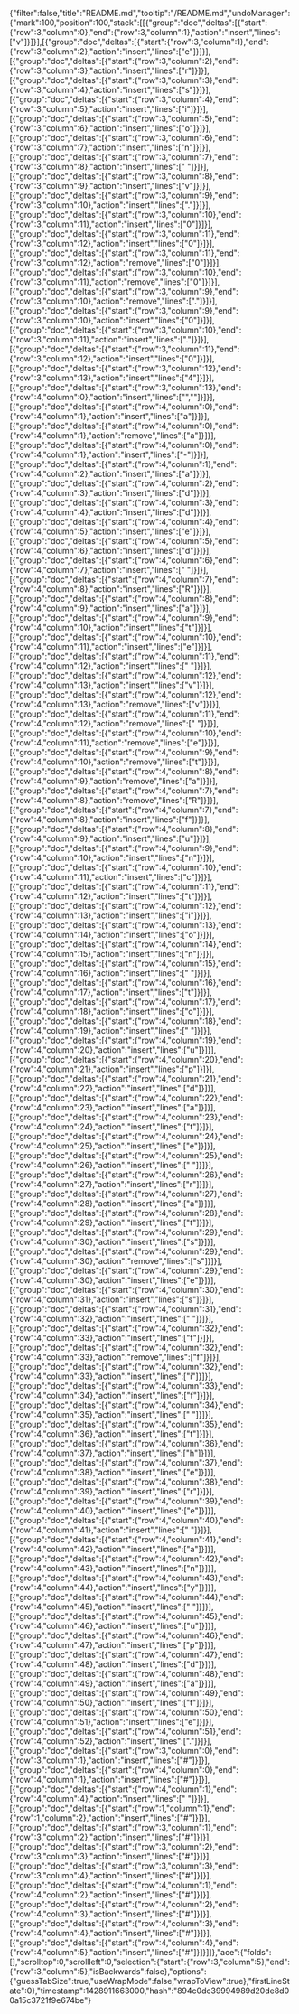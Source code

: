 {"filter":false,"title":"README.md","tooltip":"/README.md","undoManager":{"mark":100,"position":100,"stack":[[{"group":"doc","deltas":[{"start":{"row":3,"column":0},"end":{"row":3,"column":1},"action":"insert","lines":["v"]}]}],[{"group":"doc","deltas":[{"start":{"row":3,"column":1},"end":{"row":3,"column":2},"action":"insert","lines":["e"]}]}],[{"group":"doc","deltas":[{"start":{"row":3,"column":2},"end":{"row":3,"column":3},"action":"insert","lines":["r"]}]}],[{"group":"doc","deltas":[{"start":{"row":3,"column":3},"end":{"row":3,"column":4},"action":"insert","lines":["s"]}]}],[{"group":"doc","deltas":[{"start":{"row":3,"column":4},"end":{"row":3,"column":5},"action":"insert","lines":["i"]}]}],[{"group":"doc","deltas":[{"start":{"row":3,"column":5},"end":{"row":3,"column":6},"action":"insert","lines":["o"]}]}],[{"group":"doc","deltas":[{"start":{"row":3,"column":6},"end":{"row":3,"column":7},"action":"insert","lines":["n"]}]}],[{"group":"doc","deltas":[{"start":{"row":3,"column":7},"end":{"row":3,"column":8},"action":"insert","lines":[" "]}]}],[{"group":"doc","deltas":[{"start":{"row":3,"column":8},"end":{"row":3,"column":9},"action":"insert","lines":["v"]}]}],[{"group":"doc","deltas":[{"start":{"row":3,"column":9},"end":{"row":3,"column":10},"action":"insert","lines":["."]}]}],[{"group":"doc","deltas":[{"start":{"row":3,"column":10},"end":{"row":3,"column":11},"action":"insert","lines":["0"]}]}],[{"group":"doc","deltas":[{"start":{"row":3,"column":11},"end":{"row":3,"column":12},"action":"insert","lines":["0"]}]}],[{"group":"doc","deltas":[{"start":{"row":3,"column":11},"end":{"row":3,"column":12},"action":"remove","lines":["0"]}]}],[{"group":"doc","deltas":[{"start":{"row":3,"column":10},"end":{"row":3,"column":11},"action":"remove","lines":["0"]}]}],[{"group":"doc","deltas":[{"start":{"row":3,"column":9},"end":{"row":3,"column":10},"action":"remove","lines":["."]}]}],[{"group":"doc","deltas":[{"start":{"row":3,"column":9},"end":{"row":3,"column":10},"action":"insert","lines":["0"]}]}],[{"group":"doc","deltas":[{"start":{"row":3,"column":10},"end":{"row":3,"column":11},"action":"insert","lines":["."]}]}],[{"group":"doc","deltas":[{"start":{"row":3,"column":11},"end":{"row":3,"column":12},"action":"insert","lines":["0"]}]}],[{"group":"doc","deltas":[{"start":{"row":3,"column":12},"end":{"row":3,"column":13},"action":"insert","lines":["4"]}]}],[{"group":"doc","deltas":[{"start":{"row":3,"column":13},"end":{"row":4,"column":0},"action":"insert","lines":["",""]}]}],[{"group":"doc","deltas":[{"start":{"row":4,"column":0},"end":{"row":4,"column":1},"action":"insert","lines":["a"]}]}],[{"group":"doc","deltas":[{"start":{"row":4,"column":0},"end":{"row":4,"column":1},"action":"remove","lines":["a"]}]}],[{"group":"doc","deltas":[{"start":{"row":4,"column":0},"end":{"row":4,"column":1},"action":"insert","lines":["-"]}]}],[{"group":"doc","deltas":[{"start":{"row":4,"column":1},"end":{"row":4,"column":2},"action":"insert","lines":["a"]}]}],[{"group":"doc","deltas":[{"start":{"row":4,"column":2},"end":{"row":4,"column":3},"action":"insert","lines":["d"]}]}],[{"group":"doc","deltas":[{"start":{"row":4,"column":3},"end":{"row":4,"column":4},"action":"insert","lines":["d"]}]}],[{"group":"doc","deltas":[{"start":{"row":4,"column":4},"end":{"row":4,"column":5},"action":"insert","lines":["e"]}]}],[{"group":"doc","deltas":[{"start":{"row":4,"column":5},"end":{"row":4,"column":6},"action":"insert","lines":["d"]}]}],[{"group":"doc","deltas":[{"start":{"row":4,"column":6},"end":{"row":4,"column":7},"action":"insert","lines":[" "]}]}],[{"group":"doc","deltas":[{"start":{"row":4,"column":7},"end":{"row":4,"column":8},"action":"insert","lines":["R"]}]}],[{"group":"doc","deltas":[{"start":{"row":4,"column":8},"end":{"row":4,"column":9},"action":"insert","lines":["a"]}]}],[{"group":"doc","deltas":[{"start":{"row":4,"column":9},"end":{"row":4,"column":10},"action":"insert","lines":["t"]}]}],[{"group":"doc","deltas":[{"start":{"row":4,"column":10},"end":{"row":4,"column":11},"action":"insert","lines":["e"]}]}],[{"group":"doc","deltas":[{"start":{"row":4,"column":11},"end":{"row":4,"column":12},"action":"insert","lines":[" "]}]}],[{"group":"doc","deltas":[{"start":{"row":4,"column":12},"end":{"row":4,"column":13},"action":"insert","lines":["v"]}]}],[{"group":"doc","deltas":[{"start":{"row":4,"column":12},"end":{"row":4,"column":13},"action":"remove","lines":["v"]}]}],[{"group":"doc","deltas":[{"start":{"row":4,"column":11},"end":{"row":4,"column":12},"action":"remove","lines":[" "]}]}],[{"group":"doc","deltas":[{"start":{"row":4,"column":10},"end":{"row":4,"column":11},"action":"remove","lines":["e"]}]}],[{"group":"doc","deltas":[{"start":{"row":4,"column":9},"end":{"row":4,"column":10},"action":"remove","lines":["t"]}]}],[{"group":"doc","deltas":[{"start":{"row":4,"column":8},"end":{"row":4,"column":9},"action":"remove","lines":["a"]}]}],[{"group":"doc","deltas":[{"start":{"row":4,"column":7},"end":{"row":4,"column":8},"action":"remove","lines":["R"]}]}],[{"group":"doc","deltas":[{"start":{"row":4,"column":7},"end":{"row":4,"column":8},"action":"insert","lines":["f"]}]}],[{"group":"doc","deltas":[{"start":{"row":4,"column":8},"end":{"row":4,"column":9},"action":"insert","lines":["u"]}]}],[{"group":"doc","deltas":[{"start":{"row":4,"column":9},"end":{"row":4,"column":10},"action":"insert","lines":["n"]}]}],[{"group":"doc","deltas":[{"start":{"row":4,"column":10},"end":{"row":4,"column":11},"action":"insert","lines":["c"]}]}],[{"group":"doc","deltas":[{"start":{"row":4,"column":11},"end":{"row":4,"column":12},"action":"insert","lines":["t"]}]}],[{"group":"doc","deltas":[{"start":{"row":4,"column":12},"end":{"row":4,"column":13},"action":"insert","lines":["i"]}]}],[{"group":"doc","deltas":[{"start":{"row":4,"column":13},"end":{"row":4,"column":14},"action":"insert","lines":["o"]}]}],[{"group":"doc","deltas":[{"start":{"row":4,"column":14},"end":{"row":4,"column":15},"action":"insert","lines":["n"]}]}],[{"group":"doc","deltas":[{"start":{"row":4,"column":15},"end":{"row":4,"column":16},"action":"insert","lines":[" "]}]}],[{"group":"doc","deltas":[{"start":{"row":4,"column":16},"end":{"row":4,"column":17},"action":"insert","lines":["t"]}]}],[{"group":"doc","deltas":[{"start":{"row":4,"column":17},"end":{"row":4,"column":18},"action":"insert","lines":["o"]}]}],[{"group":"doc","deltas":[{"start":{"row":4,"column":18},"end":{"row":4,"column":19},"action":"insert","lines":[" "]}]}],[{"group":"doc","deltas":[{"start":{"row":4,"column":19},"end":{"row":4,"column":20},"action":"insert","lines":["u"]}]}],[{"group":"doc","deltas":[{"start":{"row":4,"column":20},"end":{"row":4,"column":21},"action":"insert","lines":["p"]}]}],[{"group":"doc","deltas":[{"start":{"row":4,"column":21},"end":{"row":4,"column":22},"action":"insert","lines":["d"]}]}],[{"group":"doc","deltas":[{"start":{"row":4,"column":22},"end":{"row":4,"column":23},"action":"insert","lines":["a"]}]}],[{"group":"doc","deltas":[{"start":{"row":4,"column":23},"end":{"row":4,"column":24},"action":"insert","lines":["t"]}]}],[{"group":"doc","deltas":[{"start":{"row":4,"column":24},"end":{"row":4,"column":25},"action":"insert","lines":["e"]}]}],[{"group":"doc","deltas":[{"start":{"row":4,"column":25},"end":{"row":4,"column":26},"action":"insert","lines":[" "]}]}],[{"group":"doc","deltas":[{"start":{"row":4,"column":26},"end":{"row":4,"column":27},"action":"insert","lines":["r"]}]}],[{"group":"doc","deltas":[{"start":{"row":4,"column":27},"end":{"row":4,"column":28},"action":"insert","lines":["a"]}]}],[{"group":"doc","deltas":[{"start":{"row":4,"column":28},"end":{"row":4,"column":29},"action":"insert","lines":["t"]}]}],[{"group":"doc","deltas":[{"start":{"row":4,"column":29},"end":{"row":4,"column":30},"action":"insert","lines":["s"]}]}],[{"group":"doc","deltas":[{"start":{"row":4,"column":29},"end":{"row":4,"column":30},"action":"remove","lines":["s"]}]}],[{"group":"doc","deltas":[{"start":{"row":4,"column":29},"end":{"row":4,"column":30},"action":"insert","lines":["e"]}]}],[{"group":"doc","deltas":[{"start":{"row":4,"column":30},"end":{"row":4,"column":31},"action":"insert","lines":["s"]}]}],[{"group":"doc","deltas":[{"start":{"row":4,"column":31},"end":{"row":4,"column":32},"action":"insert","lines":[" "]}]}],[{"group":"doc","deltas":[{"start":{"row":4,"column":32},"end":{"row":4,"column":33},"action":"insert","lines":["f"]}]}],[{"group":"doc","deltas":[{"start":{"row":4,"column":32},"end":{"row":4,"column":33},"action":"remove","lines":["f"]}]}],[{"group":"doc","deltas":[{"start":{"row":4,"column":32},"end":{"row":4,"column":33},"action":"insert","lines":["i"]}]}],[{"group":"doc","deltas":[{"start":{"row":4,"column":33},"end":{"row":4,"column":34},"action":"insert","lines":["f"]}]}],[{"group":"doc","deltas":[{"start":{"row":4,"column":34},"end":{"row":4,"column":35},"action":"insert","lines":[" "]}]}],[{"group":"doc","deltas":[{"start":{"row":4,"column":35},"end":{"row":4,"column":36},"action":"insert","lines":["t"]}]}],[{"group":"doc","deltas":[{"start":{"row":4,"column":36},"end":{"row":4,"column":37},"action":"insert","lines":["h"]}]}],[{"group":"doc","deltas":[{"start":{"row":4,"column":37},"end":{"row":4,"column":38},"action":"insert","lines":["e"]}]}],[{"group":"doc","deltas":[{"start":{"row":4,"column":38},"end":{"row":4,"column":39},"action":"insert","lines":["r"]}]}],[{"group":"doc","deltas":[{"start":{"row":4,"column":39},"end":{"row":4,"column":40},"action":"insert","lines":["e"]}]}],[{"group":"doc","deltas":[{"start":{"row":4,"column":40},"end":{"row":4,"column":41},"action":"insert","lines":[" "]}]}],[{"group":"doc","deltas":[{"start":{"row":4,"column":41},"end":{"row":4,"column":42},"action":"insert","lines":["a"]}]}],[{"group":"doc","deltas":[{"start":{"row":4,"column":42},"end":{"row":4,"column":43},"action":"insert","lines":["n"]}]}],[{"group":"doc","deltas":[{"start":{"row":4,"column":43},"end":{"row":4,"column":44},"action":"insert","lines":["y"]}]}],[{"group":"doc","deltas":[{"start":{"row":4,"column":44},"end":{"row":4,"column":45},"action":"insert","lines":[" "]}]}],[{"group":"doc","deltas":[{"start":{"row":4,"column":45},"end":{"row":4,"column":46},"action":"insert","lines":["u"]}]}],[{"group":"doc","deltas":[{"start":{"row":4,"column":46},"end":{"row":4,"column":47},"action":"insert","lines":["p"]}]}],[{"group":"doc","deltas":[{"start":{"row":4,"column":47},"end":{"row":4,"column":48},"action":"insert","lines":["d"]}]}],[{"group":"doc","deltas":[{"start":{"row":4,"column":48},"end":{"row":4,"column":49},"action":"insert","lines":["a"]}]}],[{"group":"doc","deltas":[{"start":{"row":4,"column":49},"end":{"row":4,"column":50},"action":"insert","lines":["t"]}]}],[{"group":"doc","deltas":[{"start":{"row":4,"column":50},"end":{"row":4,"column":51},"action":"insert","lines":["e"]}]}],[{"group":"doc","deltas":[{"start":{"row":4,"column":51},"end":{"row":4,"column":52},"action":"insert","lines":["."]}]}],[{"group":"doc","deltas":[{"start":{"row":3,"column":0},"end":{"row":3,"column":1},"action":"insert","lines":["#"]}]}],[{"group":"doc","deltas":[{"start":{"row":4,"column":0},"end":{"row":4,"column":1},"action":"insert","lines":["#"]}]}],[{"group":"doc","deltas":[{"start":{"row":4,"column":1},"end":{"row":4,"column":4},"action":"insert","lines":["   "]}]}],[{"group":"doc","deltas":[{"start":{"row":1,"column":1},"end":{"row":1,"column":2},"action":"insert","lines":["#"]}]}],[{"group":"doc","deltas":[{"start":{"row":3,"column":1},"end":{"row":3,"column":2},"action":"insert","lines":["#"]}]}],[{"group":"doc","deltas":[{"start":{"row":3,"column":2},"end":{"row":3,"column":3},"action":"insert","lines":["#"]}]}],[{"group":"doc","deltas":[{"start":{"row":3,"column":3},"end":{"row":3,"column":4},"action":"insert","lines":["#"]}]}],[{"group":"doc","deltas":[{"start":{"row":4,"column":1},"end":{"row":4,"column":2},"action":"insert","lines":["#"]}]}],[{"group":"doc","deltas":[{"start":{"row":4,"column":2},"end":{"row":4,"column":3},"action":"insert","lines":["#"]}]}],[{"group":"doc","deltas":[{"start":{"row":4,"column":3},"end":{"row":4,"column":4},"action":"insert","lines":["#"]}]}],[{"group":"doc","deltas":[{"start":{"row":4,"column":4},"end":{"row":4,"column":5},"action":"insert","lines":["#"]}]}]]},"ace":{"folds":[],"scrolltop":0,"scrollleft":0,"selection":{"start":{"row":3,"column":5},"end":{"row":3,"column":5},"isBackwards":false},"options":{"guessTabSize":true,"useWrapMode":false,"wrapToView":true},"firstLineState":0},"timestamp":1428911663000,"hash":"894c0dc39994989d20de8d00a15c3721f9e674be"}